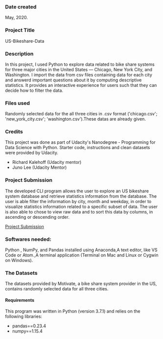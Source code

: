 ### Date created
May, 2020.

### Project Title
US-Bikeshare-Data

### Description
In this project, I used Python to explore data related to bike share systems for three major cities in the United States — Chicago, New York City, and Washington.
I import the data from csv files containing data for each city and answerd important questions about it by computing descriptive statistics.
It provides an interactive experience for users such that they can decide how to filter the data.

### Files used
Randomly selected data for the all three cities in .csv format ('chicago.csv'; 'new_york_city.csv'; 'washington.csv').These datas are already given.

### Credits
This project was done as part of Udacity's Nanodegree - Programming for Data Science with Python. Starter code, instructions and clean datasets were provided by Udacity.
* Richard Kalehoff (Udacity mentor)
* Juno Lee (Udacity Mentor)

### Project Submission

The developed CLI program allows the user to explore an US bikeshare system database and retrieve statistics information from the database.
 The user is able filter the information by city, month and weekday,
 in order to visualize statistics information related to a specific subset of data.
 The user is also able to chose to view raw data and to sort this data by columns, in ascending or descending order.

[Project Submission](https://github.com/yeafi13/pdsnd_github.git)

### Softwares needed:
Python , NumPy, and Pandas installed using Anaconda,A text editor, like VS Code or Atom.,A terminal application (Terminal on Mac and Linux or Cygwin on Windows).

### The Datasets
The datasets provided by Motivate, a bike share system provider in the US, contains randomly selected data for all three cities. 

#### Requirements
This program was written in Python (version 3.7.1) and relies on the following libraries:

* pandas==0.23.4
* numpy==1.15.4

